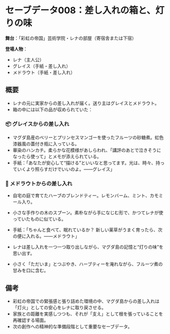 # セーブデータ008：差し入れの箱と、灯りの味

**舞台**：「彩虹の帝国」芸術学院・レナの部屋（寄宿舎または下宿）

**登場人物**：
- レナ（主人公）
- グレイス（手紙・差し入れ）
- メドラウト（手紙・差し入れ）

## 概要

- レナの元に実家からの差し入れが届く。送り主はグレイスとメドラウト。
- 箱の中には以下の品が収められていた：

### 📦 グレイスからの差し入れ
- マグダ島産のベリーとプリンセスマンゴーを使ったフルーツの砂糖煮。虹色漆器風の蓋付き瓶に入っている。
- 華染のハンカチ。柔らかな花模様があしらわれ、「講評のあとで泣きそうになったら使って」とメモが添えられている。
- 手紙：「あなたが安心して“描ける”といいなと思ってます。光は、時々、持っていくより照らすだけでいいのよ。――グレイス」

### 🌿 メドラウトからの差し入れ
- 自宅の庭で育てたハーブのブレンドティー。レモンバーム、ミント、カモミール入り。
- 小さな手作りの木のスプーン。素朴ながら手になじむ形で、かつてレナが使っていたものに似ている。
- 手紙：「ちゃんと食べて、眠れているか？ 新しい薬草がうまく育ったら、次の便に入れる。――メドラウト」

- レナは差し入れを一つ一つ取り出しながら、マグダ島の記憶と“灯りの味”を思い出す。
- 小さく「ただいま」とつぶやき、ハーブティーを淹れながら、フルーツ煮の甘みを口に含む。

## 備考

- 彩虹の帝国での緊張感と張り詰めた環境の中、マグダ島からの差し入れは「灯火」としての安心をレナに取り戻させる。
- 家族との距離を実感しつつも、それが「支え」として根を張っていることを再確認する場面。
- 次の創作への精神的な準備段階として重要なセーブデータ。